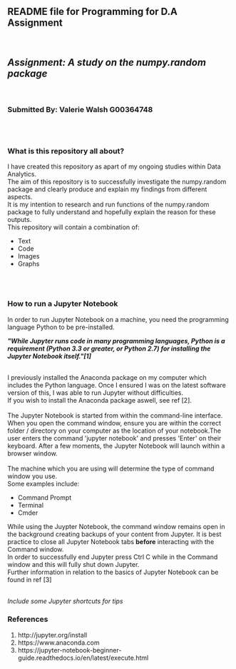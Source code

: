 <h2>README file for Programming for D.A Assignment</h2>
</br>
<h2><strong><i>Assignment: A study on the numpy.random package </h2></strong></i></br>

<h3><strong> Submitted By: Valerie Walsh G00364748 </h3></strong>
</br></br>
<h3> What is this repository all about? </h3>
I have created this repository as apart of my ongoing studies within Data Analytics.
</br>
The aim of this repository is to successfully investigate the numpy.random package and clearly produce and explain my findings from different aspects.</br>
It is my intention to research and run functions of the numpy.random package to fully understand and hopefully explain the reason for these outputs.
</br>
This repository will contain a combination of: </br>
<ul>
  <li>Text</li>
  <li>Code</li>
  <li>Images</li>
  <li>Graphs</li>
</ul>

</br>
</br>

<h3> How to run a Jupyter Notebook</h3>
In order to run Jupyter Notebook on a machine, you need the programming language Python to be pre-installed. </br>

<p><strong><i>"While Jupyter runs code in many programming languages, Python is a requirement (Python 3.3 or greater, or Python 2.7) for installing the Jupyter Notebook itself."[1]</i></strong></p>
</br>
I previously installed the Anaconda package on my computer which includes the Python language. Once I ensured I was on the latest software version of this, I was able to run Jupyter without difficulties.</br>
If you wish to install the Anaconda package aswell, see ref [2].
</br></br>
The Jupyter Notebook is started from within the command-line interface.<br>
When you open the command window, ensure you are within the correct folder / directory on your computer as the location of your notebook.The user enters the command 'jupyter notebook' and presses 'Enter' on their keyboard. After a few moments, the Jupyter Notebook will launch within a browser window. </br></br>
The machine which you are using will determine the type of command window you use. </br>
Some examples include: 
<ul>
  <li>Command Prompt</li>
  <li>Terminal</li>
  <li>Cmder</li>
</ul>

While using the Juypter Notebook, the command window remains open in the background creating backups of your content from Jupyter. It is best practice to close all Jupyter Notebook tabs <strong>before</strong> interacting with the Command window. </br>
In order to successfully end Jupyter press Ctrl C while in the Command window and this will fully shut down Jupyter.
</br>
Further information in relation to the basics of Jupyter Notebook can be found in ref [3]
</br>
</br>


<i> Include some Jupyter shortcuts for tips </i>

<h3>References</h3>
<ol>
  <li> http://jupyter.org/install </li>
  <li> https://www.anaconda.com </li>
  <li> https://jupyter-notebook-beginner-guide.readthedocs.io/en/latest/execute.html </li>
</ol>
